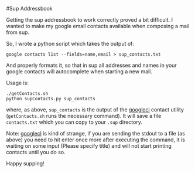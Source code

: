 #Sup Addressbook

Getting the sup addressbook to work correctly proved a bit difficult.
I wanted to make my google email contacts available when composing a
mail from sup.

So, I wrote a python script which takes the output of:
    
    google contacts list --fields=name,email > sup_contacts.txt

And properly formats it, so that in sup all addresses and names in
your google contacts will autocomplete when starting a new mail.

Usage is:

    ./getContacts.sh
    python supContacts.py sup_contacts

where, as above, `sup_contacts` is the output of the [googlecl](https://code.google.com/p/googlecl/) contact
utility (`getContacts.sh` runs the necessary command). It will save a file `contacts.txt` which you can copy to your
`.sup` directory.

Note: [googlecl](https://code.google.com/p/googlecl/) is kind of strange, 
if you are sending the stdout 
to a file (as above) you need to hit enter once more after executing
the command, it is waiting on some input (Please specify title) and
will not start printing contacts until you do so.

Happy supping!
